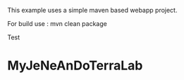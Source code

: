 This example uses a simple maven based webapp project.

For build use : mvn clean package

Test

# MyJeNeAnDoTerraLab

